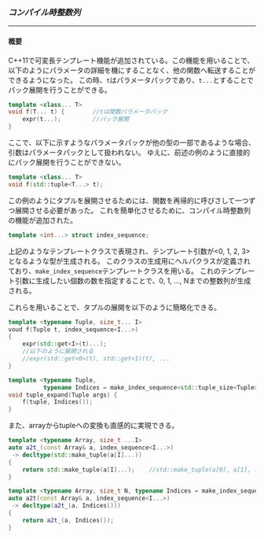 ### *コンパイル時整数列*
---
#### 概要
C++11で可変長テンプレート機能が追加されている。この機能を用いることで、
以下のようにパラメータの詳細を機にすることなく、他の関数へ転送することができるようになった。
この時、`t`はパラメータパックであり、`t...`とすることでパック展開を行うことができる。
```c++
template <class... T>
void f(T... t) {        //tは関数パラメータパック
    expr(t...);         //パック展開
}
```

ここで、以下に示すようなパラメータパックが他の型の一部であるような場合、引数はパラメータパックとして扱われない。
ゆえに、前述の例のように直接的にパック展開を行うことができない。


```c++
template <class... T>
void f(std::tuple<T...> t);
```

この例のようにタプルを展開させるためには、関数を再帰的に呼びさして一つずつ展開させる必要があった。
これを簡単化させるために、コンパイル時整数列の機能が追加された。

```c++
template <int...> struct index_sequence;
```

上記のようなテンプレートクラスで表現され、テンプレート引数が<0, 1, 2, 3>となるような型が生成される。
このクラスの生成用にヘルパクラスが定義されており、`make_index_sequence`テンプレートクラスを用いる。
これのテンプレート引数に生成したい個数の数を指定することで、0, 1, ..., Nまでの整数列が生成される。

これらを用いることで、タプルの展開を以下のように簡略化できる。

```c++
template <typename Tuple, size_t... I>
voud f(Tuple t, index_sequence<I...>)
{
    expr(std::get<I>(t)...);
    //以下のように展開される
    //expr(std::get<0>(t), std::get<1)(t), ...
}

template <typename Tuple,
          typename Indices = make_index_sequence<std::tuple_size<Tuple>::value>>
void tuple_expand(Tuple args) {
    f(tuple, Indices());
}
```

また、arrayからtupleへの変換も直感的に実現できる。

```c++
template <typename Array, size_t ...I>
auto a2t_(const Array& a, index_sequence<I...>)
 -> decltype(std::make_tuple(a[I]...))
{
    return std::make_tuple(a[I]...);    //std::make_tuple(a[0], a[1], ...)
}

template <typename Array, size_t N, typename Indices = make_index_sequence<N>>
auto a2t(const Array& a, index_sequence<I...>)
 -> decltype(a2t_(a, Indices()))
{
    return a2t_(a, Indices());
}

```

